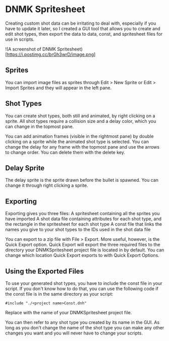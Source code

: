 # DNMK Spritesheet

Creating custom shot data can be irritating to deal with, especially if you have to update it later, so I created a GUI tool that allows you to create and edit shot types, then export the data to data, const, and spritesheet files for use in scripts.

!(A screenshot of DNMK Spritesheet)[https://i.postimg.cc/brGh3wrD/image.png]

## Sprites

You can import image files as sprites through Edit > New Sprite or Edit > Import Sprites and they will appear in the left pane.

## Shot Types

You can create shot types, both still and animated, by right clicking on a sprite. All shot types require a collision size and a delay color, which you can change in the topmost pane.

You can add animation frames (visible in the rightmost pane) by double clicking on a sprite while the animated shot type is selected. You can change the delay for any frame with the topmost pane and use the arrows to change order. You can delete them with the delete key.

## Delay Sprite

The delay sprite is the sprite drawn before the bullet is spawned. You can change it through right clicking a sprite.

## Exporting

Exporting gives you three files:
A spritesheet containing all the sprites you have imported
A shot data file containing attributes for each shot type, and the rectangle in the spritesheet for each shot type
A const file that links the names you give to your shot types to the IDs used in the shot data file

You can export to a zip file with File > Export. More useful, however, is the Quick Export option. Quick Export will export the three required files to the directory your DNMKSpritesheet project file is located in by default. You can change which location Quick Export exports to with Quick Export Options.

## Using the Exported Files

To use your generated shot types, you have to include the const file in your script.
If you don't know how to do that, you can use the following code if the const file is in the same directory as your script:

`#include "./<project name>Const.dnh"`

Replace <project name> with the name of your DNMKSpritesheet project file.

You can then refer to any shot type you created by its name in the GUI. As long as you don't change the name of the shot type you can make any other changes you want and you will never have to change your scripts.
